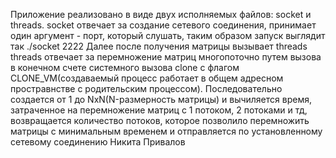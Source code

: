 Приложение реализовано в виде двух исполняемых файлов: socket и threads.
socket отвечает за создание сетевого соединения, принимает один аргумент - порт, который слушать, таким образом запуск выглядит так
./socket 2222
Далее после получения матрицы вызывает threads
threads отвечает за перемножение матриц многопоточно путем вызова в конечном счете системного вызова clone с флагом CLONE_VM(создаваемый процесс работает в общем адресном простравнстве с родительским процессом). Последовательно создается от 1 до NxN(N-размерность матрицы) и вычиляется время, затраченное на перемножение матриц с 1 потоком, 2 потоками и тд, возвращается количество потоков, которое позволило перемножить матрицы с минимальным временем и отправляется по установленному сетевому соединению
Hикитa Пpивaлoв
